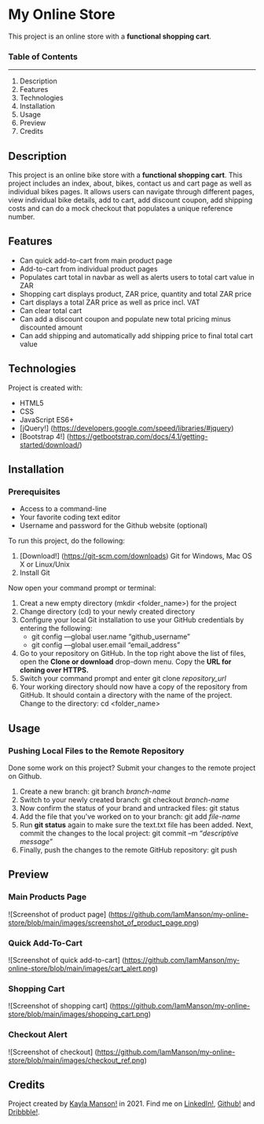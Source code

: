 # My Online Store
This project is an online store with a **functional shopping cart**.

### Table of Contents
---------------------
1. Description
2. Features
3. Technologies
4. Installation
5. Usage
6. Preview
7. Credits

## Description
This project is an online bike store with a **functional shopping cart**. This project includes an index, about, bikes, contact us and cart page as well as individual bikes pages. It allows users can navigate through different pages, view individual bike details, add to cart, add discount coupon, add shipping costs and can do a mock checkout that populates a unique reference number.

## Features

* Can quick add-to-cart from main product page
* Add-to-cart from individual product pages
* Populates cart total in navbar as well as alerts users to total cart value in ZAR
* Shopping cart displays product, ZAR price, quantity and total ZAR price
* Cart displays a total ZAR price as well as price incl. VAT
* Can clear total cart
* Can add a discount coupon and populate new total pricing minus discounted amount
* Can add shipping and automatically add shipping price to final total cart value

## Technologies

Project is created with: 

* HTML5
* CSS
* JavaScript ES6+ 
* [jQuery!] (https://developers.google.com/speed/libraries/#jquery)
* [Bootstrap 4!] (https://getbootstrap.com/docs/4.1/getting-started/download/) 

## Installation

### Prerequisites

* Access to a command-line
* Your favorite coding text editor
* Username and password for the Github website (optional)

To run this project, do the following: 

1. [Download!] (https://git-scm.com/downloads) Git for Windows, Mac OS X or Linux/Unix
2. Install Git

Now open your command prompt or terminal:

1. Creat a new empty directory (mkdir <folder_name>) for the project
2. Change directory (cd) to your newly created directory
3. Configure your local Git installation to use your GitHub credentials by entering the following:
   - git config ––global user.name “github_username”
   - git config ––global user.email “email_address”
4. Go to your repository on GitHub. In the top right above the list of files, open the **Clone or download** drop-down menu. Copy the **URL for cloning over HTTPS.**
5. Switch your command prompt and enter git clone *repository_url*
6. Your working directory should now have a copy of the repository from GitHub. It should contain a directory with the name of the project. Change to the directory: cd <folder_name>

## Usage

### Pushing Local Files to the Remote Repository

Done some work on this project? Submit your changes to the remote project on Github.

1. Create a new branch: git branch *branch-name*
2. Switch to your newly created branch: git checkout *branch-name*
3. Now confirm the status of your brand and untracked files: git status
4. Add the file that you've worked on to your branch: git add *file-name*
5. Run **git status** again to make sure the text.txt file has been added. Next, commit the changes to the local project: git commit –m “*descriptive message*”
6. Finally, push the changes to the remote GitHub repository: git push 

## Preview

### Main Products Page
![Screenshot of product page] (https://github.com/IamManson/my-online-store/blob/main/images/screenshot_of_product_page.png)

### Quick Add-To-Cart

![Screenshot of quick add-to-cart] (https://github.com/IamManson/my-online-store/blob/main/images/cart_alert.png)

### Shopping Cart
![Screenshot of shopping cart] (https://github.com/IamManson/my-online-store/blob/main/images/shopping_cart.png)

### Checkout Alert
![Screenshot of checkout] (https://github.com/IamManson/my-online-store/blob/main/images/checkout_ref.png)

## Credits

Project created by [Kayla Manson!](https://github.com/IamManson) in 2021. 
Find me on [LinkedIn!](https://dribbble.com/kayla-manson), [Github!](https://github.com/IamManson) and [Dribbble!](https://dribbble.com/kayla-manson). 